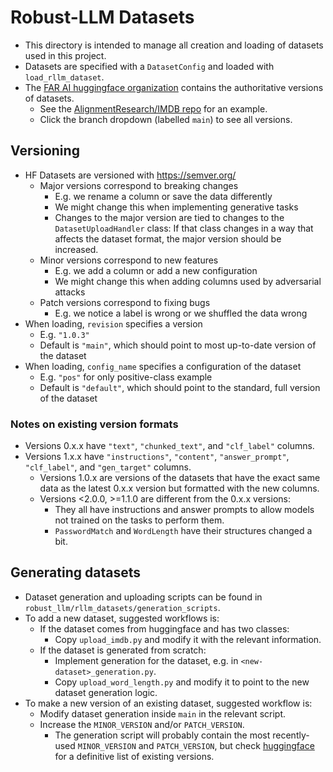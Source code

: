 # Robust-LLM Datasets
- This directory is intended to manage all creation and loading of datasets used in this project.
- Datasets are specified with a `DatasetConfig` and loaded with `load_rllm_dataset`.
- The [FAR AI huggingface organization](https://huggingface.co/AlignmentResearch) contains the authoritative versions of datasets.
    - See the [AlignmentResearch/IMDB repo](https://huggingface.co/datasets/AlignmentResearch/IMDB/tree/main) for an example.
    - Click the branch dropdown (labelled `main`) to see all versions.

## Versioning
- HF Datasets are versioned with https://semver.org/
    - Major versions correspond to breaking changes
        - E.g. we rename a column or save the data differently
        - We might change this when implementing generative tasks
        - Changes to the major version are tied to changes to the `DatasetUploadHandler` class: If that class changes in a way that affects the dataset format, the major version should be increased.
    - Minor versions correspond to new features
        - E.g. we add a column or add a new configuration
        - We might change this when adding columns used by adversarial attacks
    - Patch versions correspond to fixing bugs
        - E.g. we notice a label is wrong or we shuffled the data wrong
- When loading, `revision` specifies a version
    - E.g. `"1.0.3"`
    - Default is `"main"`, which should point to most up-to-date version of the dataset
- When loading, `config_name` specifies a configuration of the dataset
    - E.g. `"pos"` for only positive-class example
    - Default is `"default"`, which should point to the standard, full version of the dataset

### Notes on existing version formats
- Versions 0.x.x have `"text"`, `"chunked_text"`, and `"clf_label"` columns.
- Versions 1.x.x have `"instructions"`, `"content"`, `"answer_prompt"`, `"clf_label"`, and `"gen_target"` columns.
    - Versions 1.0.x are versions of the datasets that have the exact same data as the latest 0.x.x version but formatted with the new columns.
    - Versions <2.0.0, >=1.1.0 are different from the 0.x.x versions:
        - They all have instructions and answer prompts to allow models not trained on the tasks to perform them.
        - `PasswordMatch` and `WordLength` have their structures changed a bit.

## Generating datasets
- Dataset generation and uploading scripts can be found in `robust_llm/rllm_datasets/generation_scripts`.
- To add a new dataset, suggested workflows is:
    - If the dataset comes from huggingface and has two classes:
        - Copy `upload_imdb.py` and modify it with the relevant information.
    - If the dataset is generated from scratch:
        - Implement generation for the dataset, e.g. in `<new-dataset>_generation.py`.
        - Copy `upload_word_length.py` and modify it to point to the new dataset generation logic.
- To make a new version of an existing dataset, suggested workflow is:
    - Modify dataset generation inside `main` in the relevant script.
    - Increase the `MINOR_VERSION` and/or `PATCH_VERSION`.
        - The generation script will probably contain the most recently-used `MINOR_VERSION` and `PATCH_VERSION`, but check [huggingface](https://huggingface.co/AlignmentResearch) for a definitive list of existing versions.
